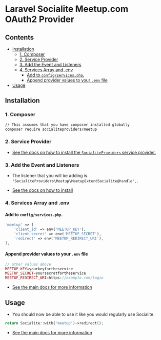 # Laravel Socialite Meetup.com OAuth2 Provider

<!-- START doctoc generated TOC please keep comment here to allow auto update -->
<!-- DON'T EDIT THIS SECTION, INSTEAD RE-RUN doctoc TO UPDATE -->
## Contents

- [Installation](#installation)
  - [1. Composer](#1-composer)
  - [2. Service Provider](#2-service-provider)
  - [3. Add the Event and Listeners](#3-add-the-event-and-listeners)
  - [4. Services Array and .env](#4-services-array-and-env)
    - [Add to `config/services.php`.](#add-to-configservicesphp)
    - [Append provider values to your `.env` file](#append-provider-values-to-your-env-file)
- [Usage](#usage)

<!-- END doctoc generated TOC please keep comment here to allow auto update -->

## Installation

### 1. Composer

```bash
// This assumes that you have composer installed globally
composer require socialiteproviders/meetup
```

### 2. Service Provider

* [See the docs on how to install the `SocialiteProviders` service provider.](https://github.com/SocialiteProviders/Manager#2-service-provider)


### 3. Add the Event and Listeners

* The listener that you will be adding is `'SocialiteProviders\Meetup\MeetupExtendSocialite@handle',`. 

* [See the docs on how to install](https://github.com/SocialiteProviders/Manager#3-add-the-event-and-listeners)

### 4. Services Array and .env

#### Add to `config/services.php`.  
 
```php
'meetup' => [
    'client_id' => env('MEETUP_KEY'),
    'client_secret' => env('MEETUP_SECRET'),
    'redirect' => env('MEETUP_REDIRECT_URI'),
],
```

#### Append provider values to your `.env` file

```php
// other values above
MEETUP_KEY=yourkeyfortheservice
MEETUP_SECRET=yoursecretfortheservice
MEETUP_REDIRECT_URI=https://example.com/login
```

* [See the main docs for more information](https://github.com/SocialiteProviders/Manager#4-services-array-and-env)


## Usage

* You should now be able to use it like you would regularly use Socialite:

```php
return Socialite::with('meetup')->redirect();
```

* [See the main docs for more information](https://github.com/SocialiteProviders/Manager#usage)
